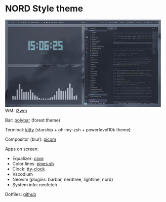 # NORD Style theme
![Preview](https://github.com/diominvd/dotfiles/blob/main/preview/preview1.png)
WM: [i3wm](https://github.com/i3/i3)

Bar: [polybar](https://github.com/polybar/polybar?ysclid=lr7qpl3u4260871930) (forest theme)

Terminal: [kitty](https://sw.kovidgoyal.net/kitty/) (starship + oh-my-zsh + powerlevel10k theme)

Compositor (blur): [picom](https://github.com/micro-hawk/picom?ysclid=lr7qtcnvni16476012)

Apps on screen:
* Equalizer: [cava](https://github.com/karlstav/cava?ysclid=lr7qqzqy7q410765852)
* Color lines: [pipes.sh](https://github.com/pipeseroni/pipes.sh?ysclid=lr7qrfa1ul578486019)
* Clock: [tty-clock](https://github.com/xorg62/tty-clock?ysclid=lr7qruoc81139001685)
* Vscodium
* Neovim (plugins: barbar, nerdtree, lightline, nord)
* System info: neofetch

Dotfiles: [github](https://github.com/diominvd/dotfiles/tree/main)
